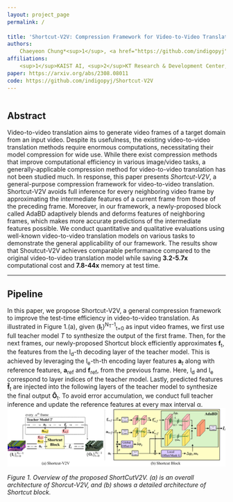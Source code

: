 ```yaml
---
layout: project_page
permalink: /

title: 'Shortcut-V2V: Compression Framework for Video-to-Video Translation based on Temporal Redundancy Reduction'
authors:
    Chaeyeon Chung*<sup>1</sup>, <a href="https://github.com/indigopyj">Yeojeong Park</a>*<sup>1,2</sup>, Seunghwan Choi<sup>1</sup>, Munkhsoyol Ganbat<sup>1</sup>, Jaegul Choo<sup>1</sup>
affiliations:
    <sup>1</sup>KAIST AI, <sup>2</sup>KT Research & Development Center, KT Corporation
paper: https://arxiv.org/abs/2308.08011
code: https://github.com/indigopyj/Shortcut-V2V
---
```



<div class="columns is-centered has-text-centered">
    <div class="column is-four-fifths">
        <h2>Abstract</h2>
        <div class="content has-text-justified">
Video-to-video translation aims to generate video frames of a target domain from an input video.
Despite its usefulness, the existing video-to-video translation methods require enormous computations, necessitating their model compression for wide use.
While there exist compression methods that improve computational efficiency in various image/video tasks, a generally-applicable compression method for video-to-video translation has not been studied much.
In response, this paper presents <i>Shortcut-V2V</i>, a general-purpose compression framework for video-to-video translation.
Shortcut-V2V avoids full inference for every neighboring video frame by approximating the intermediate features of a current frame from those of the preceding frame.
Moreover, in our framework, a newly-proposed block called AdaBD adaptively blends and deforms features of neighboring frames, which makes more accurate predictions of the intermediate features possible.
We conduct quantitative and qualitative evaluations using well-known video-to-video translation models on various tasks to demonstrate the general applicability of our framework.
The results show that Shoutcut-V2V achieves comparable performance compared to the original video-to-video translation model while saving <b>3.2-5.7x</b> computational cost and <b>7.8-44x</b> memory at test time.
        </div>
    </div>
</div>

---

## Pipeline
In this paper, we propose Shortcut-V2V, a general compression framework to improve the test-time efficiency in video-to-video translation.
As illustrated in Figure 1.(a), given {<b>I</b><sub>t</sub>}<sup>N<sub>T</sub>-1</sup><sub>t=0</sub> as input video frames, we first use full teacher model $T$ to synthesize the output of the first frame.
Then, for the next frames, our newly-proposed Shortcut block efficiently approximates <b>f</b><sub>t</sub>, the features from the l<sub>d</sub>-th decoding layer of the teacher model. 
This is achieved by leveraging the l<sub>e</sub>-th-th encoding layer features $\mathbf{a}_{t}$ along with reference features, <b>a</b><sub>ref</sub> and <b>f</b><sub>ref</sub>, from the previous frame. 
Here, l<sub>d</sub> and l<sub>e</sub> correspond to layer indices of the teacher model.
Lastly, predicted features <b>f&#770;</b><sub>t</sub> are injected into the following layers of the teacher model to synthesize the final output <b>O&#770;</b><sub>t</sub>.
To avoid error accumulation, we conduct full teacher inference and update the reference features at every max interval &alpha;.
![Turing Machine](/static/image/method_iccv.png)

*Figure 1. Overview of the proposed ShortCutV2V. (a) is an overall architecture of Shorcut-V2V, and (b) shows a detailed architecture of Shortcut block.*


